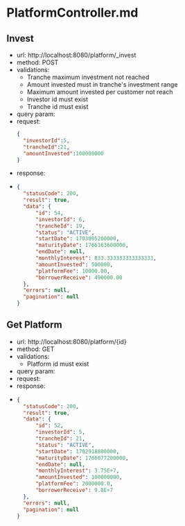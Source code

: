 # PlatformController.md

## Invest
- url: http://localhost:8080/platform/_invest
- method: POST
- validations:
    - Tranche maximum investment not reached
    - Amount invested must in tranche's investment range
    - Maximum amount invested per customer not reach
    - Investor id must exist
    - Tranche id must exist
- query param:
- request:
    ```json lines
  {
      "investorId":5,
      "trancheId":21,
      "amountInvested":100000000
  }
    ```
- response:
- ```json lines
  {
    "statusCode": 200,
    "result": true,
    "data": {
        "id": 54,
        "investorId": 6,
        "trancheId": 19,
        "status": "ACTIVE",
        "startDate": 1703005200000,
        "maturityDate": 1766163600000,
        "endDate": null,
        "monthlyInterest": 833.333333333333333,
        "amountInvested": 500000,
        "platformFee": 10000.00,
        "borrowerReceive": 490000.00
    },
    "errors": null,
    "pagination": null
  }
  ```

## Get Platform
- url: http://localhost:8080/platform/{id}
- method: GET
- validations:
  - Platform id must exist
- query param:
- request:
- response:
- ```json lines
  {
    "statusCode": 200,
    "result": true,
    "data": {
        "id": 52,
        "investorId": 5,
        "trancheId": 21,
        "status": "ACTIVE",
        "startDate": 1702918800000,
        "maturityDate": 1766077200000,
        "endDate": null,
        "monthlyInterest": 3.75E+7,
        "amountInvested": 100000000,
        "platformFee": 2000000.0,
        "borrowerReceive": 9.8E+7
    },
    "errors": null,
    "pagination": null
  }
  ```